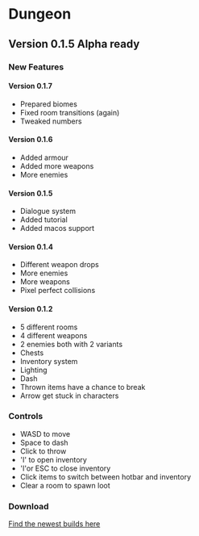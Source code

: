 # Dungeon
## Version 0.1.5 Alpha ready
### New Features

#### Version 0.1.7
- Prepared biomes
- Fixed room transitions (again)
- Tweaked numbers

#### Version 0.1.6
- Added armour
- Added more weapons
- More enemies

#### Version 0.1.5
- Dialogue system
- Added tutorial
- Added macos support

#### Version 0.1.4
- Different weapon drops
- More enemies
- More weapons
- Pixel perfect collisions

#### Version 0.1.2
- 5 different rooms
- 4 different weapons
- 2 enemies both with 2 variants
- Chests
- Inventory system
- Lighting
- Dash
- Thrown items have a chance to break
- Arrow get stuck in characters

### Controls

- WASD to move
- Space to dash
- Click to throw
- 'I' to open inventory
- 'I'or ESC to close inventory
- Click items to switch between hotbar and inventory
- Clear a room to spawn loot

### Download
[Find the newest builds here](https://github.com/veerdonk/Dungeon/blob/master/Builds/)
